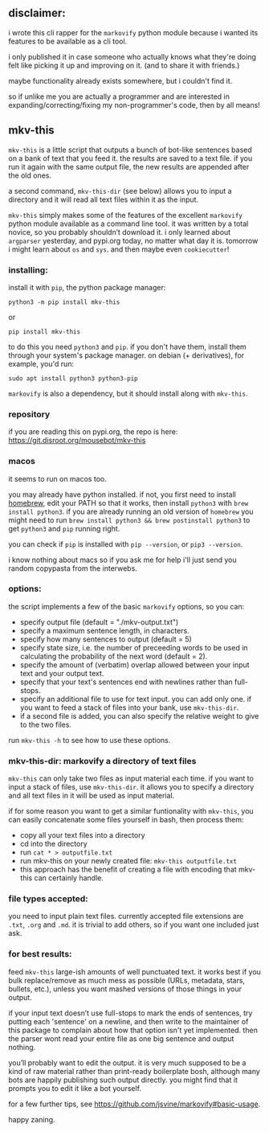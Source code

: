 
## disclaimer:

i wrote this cli rapper for the `markovify` python module because i wanted its features to be available as a cli tool.

i only published it in case someone who actually knows what they're doing felt like picking it up and improving on it. (and to share it with friends.)

maybe functionality already exists somewhere, but i couldn't find it.

so if unlike me you are actually a programmer and are interested in expanding/correcting/fixing my non-programmer's code, then by all means!

## mkv-this

`mkv-this` is a little script that outputs a bunch of bot-like sentences based on a bank of text that you feed it. the results are saved to a text file. if you run it again with the same output file, the new results are appended after the old ones.

a second command, `mkv-this-dir` (see below) allows you to input a directory and it will read all text files within it as the input.

`mkv-this` simply makes some of the features of the excellent `markovify` python module available as a command line tool. it was written by a total novice, so you probably shouldn’t download it. i only learned about `argparser` yesterday, and pypi.org today, no matter what day it is. tomorrow i might learn about `os` and `sys`. and then maybe even `cookiecutter`!

### installing:

install it with `pip`, the python package manager:

`python3 -m pip install mkv-this`

or

`pip install mkv-this`

to do this you need `python3` and `pip`. if you don't have them, install them through your system's package manager. on debian (+ derivatives), for example, you'd run:

`sudo apt install python3 python3-pip`

`markovify` is also a dependency, but it should install along with `mkv-this`.

### repository

if you are reading this on pypi.org, the repo is here:
https://git.disroot.org/mousebot/mkv-this

### macos

it seems to run on macos too.

you may already have python installed. if not, you first need to install [homebrew](https://brew.sh/#install), edit your PATH so that it works, then install `python3` with `brew install python3`. if you are already running an old version of `homebrew` you might need to run `brew install python3 && brew postinstall python3` to get `python3` and `pip` running right.

you can check if `pip` is installed with `pip --version`, or `pip3 --version`.

i know nothing about macs so if you ask me for help i'll just send you random copypasta from the interwebs.

### options:

the script implements a few of the basic `markovify` options, so you can:

* specify output file (default = "./mkv-output.txt")
* specify a maximum sentence length, in characters.
* specify how many sentences to output (default = 5)
* specify state size, i.e. the number of preceeding words to be used in calculating the probability of the next word (default = 2).
* specify the amount of (verbatim) overlap allowed between your input text and your output text.
* specify that your text's sentences end with newlines rather than full-stops.
* specify an additional file to use for text input. you can add only one. if you want to feed a stack of files into your bank, use `mkv-this-dir`.
* if a second file is added, you can also specify the relative weight to give to the two files.

run `mkv-this -h` to see how to use these options.

### mkv-this-dir: markovify a directory of text files

`mkv-this` can only take two files as input material each time. if you want to input a stack of files, use `mkv-this-dir`. it allows you to specify a directory and all text files in it will be used as input material.

if for some reason you want to get a similar funtionality with `mkv-this`, you can easily concatenate some files yourself in bash, then process them:

* copy all your text files into a directory
* cd into the directory
* run `cat * > outputfile.txt`
* run mkv-this on your newly created file: `mkv-this outputfile.txt`
* this approach has the benefit of creating a file with encoding that mkv-this can certainly handle.

### file types accepted:

you need to input plain text files. currently accepted file extensions are `.txt`, `.org` and `.md`. it is trivial to add others, so if you want one included just ask.

### for best results:

feed `mkv-this` large-ish amounts of well punctuated text. it works best if you bulk replace/remove as much mess as possible (URLs, metadata, stars, bullets, etc.), unless you want mashed versions of those things in your output.

if your input text doesn’t use full-stops to mark the ends of sentences, try putting each 'sentence' on a newline, and then write to the maintainer of this package to complain about how that option isn't yet implemented. then the parser wont read your entire file as one big sentence and output nothing.

you’ll probably want to edit the output. it is very much supposed to be a kind of raw material rather than print-ready boilerplate bosh, although many bots are happily publishing such output directly. you might find that it prompts you to edit it like a bot yourself.

for a few further tips, see https://github.com/jsvine/markovify#basic-usage.

happy zaning.
